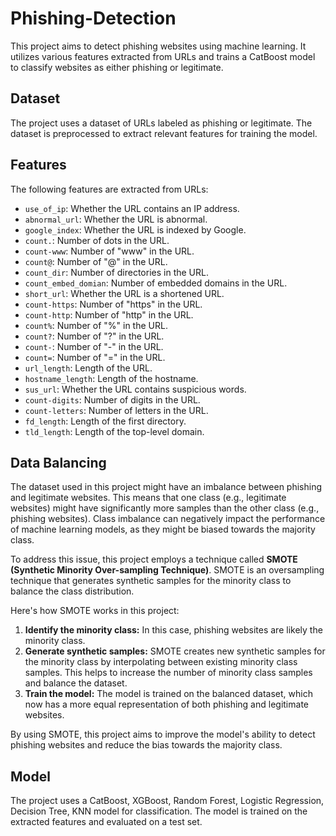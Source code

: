 # Phishing-Detection
This project aims to detect phishing websites using machine learning. It utilizes various features extracted from URLs and trains a CatBoost model to classify websites as either phishing or legitimate.

## Dataset

The project uses a dataset of URLs labeled as phishing or legitimate. The dataset is preprocessed to extract relevant features for training the model.

## Features

The following features are extracted from URLs:

- `use_of_ip`: Whether the URL contains an IP address.
- `abnormal_url`: Whether the URL is abnormal.
- `google_index`: Whether the URL is indexed by Google.
- `count.`: Number of dots in the URL.
- `count-www`: Number of "www" in the URL.
- `count@`: Number of "@" in the URL.
- `count_dir`: Number of directories in the URL.
- `count_embed_domian`: Number of embedded domains in the URL.
- `short_url`: Whether the URL is a shortened URL.
- `count-https`: Number of "https" in the URL.
- `count-http`: Number of "http" in the URL.
- `count%`: Number of "%" in the URL.
- `count?`: Number of "?" in the URL.
- `count-`: Number of "-" in the URL.
- `count=`: Number of "=" in the URL.
- `url_length`: Length of the URL.
- `hostname_length`: Length of the hostname.
- `sus_url`: Whether the URL contains suspicious words.
- `count-digits`: Number of digits in the URL.
- `count-letters`: Number of letters in the URL.
- `fd_length`: Length of the first directory.
- `tld_length`: Length of the top-level domain.

## Data Balancing

The dataset used in this project might have an imbalance between phishing and legitimate websites. This means that one class (e.g., legitimate websites) might have significantly more samples than the other class (e.g., phishing websites). Class imbalance can negatively impact the performance of machine learning models, as they might be biased towards the majority class.

To address this issue, this project employs a technique called **SMOTE (Synthetic Minority Over-sampling Technique)**. SMOTE is an oversampling technique that generates synthetic samples for the minority class to balance the class distribution. 

Here's how SMOTE works in this project:

1. **Identify the minority class:** In this case, phishing websites are likely the minority class.
2. **Generate synthetic samples:** SMOTE creates new synthetic samples for the minority class by interpolating between existing minority class samples. This helps to increase the number of minority class samples and balance the dataset.
3. **Train the model:** The model is trained on the balanced dataset, which now has a more equal representation of both phishing and legitimate websites.

By using SMOTE, this project aims to improve the model's ability to detect phishing websites and reduce the bias towards the majority class.  

## Model

The project uses a CatBoost, XGBoost, Random Forest, Logistic Regression, Decision Tree, KNN model for classification. The model is trained on the extracted features and evaluated on a test set.
